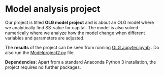 # Model analysis project

Our project is titled **OLG model project** and is about an OLG model where we analytically find SS-value for capital. The model is also solved numerically where we analyze how the model change when different variables and parameters are adjusted.

The **results** of the project can be seen from running [OLG Jupyter.ipynb](OLGJupyter.ipynb) . Do also run the [Modelproject2.py](Modelproject2.py) file.

**Dependencies:** Apart from a standard Anaconda Python 3 installation, the project requires no further packages.
